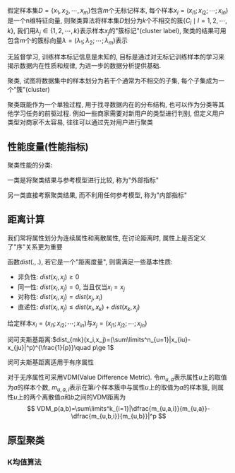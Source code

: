假定样本集$D=\{x_1,x_2,\cdots,x_m\}$包含$m$个无标记样本, 每个样本$x_i=(x_{i1};x_{i2};\cdots;x_{in})$是一个n维特征向量, 则聚类算法将样本集$D$划分为$k$个不相交的簇$\{C_l\mid l=1,2,\cdots,k\}$, 我们用$\lambda_j\in\{1,2,\cdots,k\}$表示样本$x_j$的"簇标记"(cluster label), 聚类的结果可用包含$m$个的簇标向量$\lambda=(\lambda_1;\lambda_2;\cdots;\lambda_m)$表示



无监督学习, 训练样本标记信息是未知的, 目标是通过对无标记训练样本的学习来揭示数据内在性质和规律, 为进一步的数据分析提供基础. 

聚类, 试图将数据集中的样本划分为若干个通常为不相交的子集, 每个子集成为一个"簇"(cluster)

聚类既能作为一个单独过程, 用于找寻数据内在的分布结构, 也可以作为分类等其他学习任务的前驱过程. 例如一些商家需要对新用户的类型进行判别, 但定义用户类型对商家不太容易, 往往可以通过先对用户进行聚类

## 性能度量(性能指标)

聚类性能的分类:

一类是将聚类结果与参考模型进行比较, 称为"外部指标"

另一类直接考察聚类结果, 而不利用任何参考模型, 称为"内部指标"

## 距离计算

我们常将属性划分为连续属性和离散属性, 在讨论距离时, 属性上是否定义了"序"关系更为重要

函数$dist(.,.)$, 若它是一个"距离度量", 则需满足一些基本性质:

- 非负性: $dist(x_i,x_j)\ge 0$
- 同一性: $dist(x_i,x_j)=0$, 当且仅当$x_i=x_j$
- 对称性: $dist(x_i,x_j)=dist(x_j,x_i)$
- 直递性: $dist(x_i,x_j)\le dist(x_i,x_k)+ dist(x_k,x_j)$

给定样本$x_i=(x_{i1};x_{i2};\cdots;x_{in})$与$x_j=(x_{j1};x_{j2};\cdots;x_{jn})$

闵可夫斯基距离:$dist_{mk}(x_i,x_j)=(\sum\limits^n_{u=1}|x_{iu}-x_{ju}|^p)^{\frac{1}{p}}\quad p\ge 1$

闵可夫斯基距离适用于有序属性

对于无序属性可采用VDM(Value Difference Metric). 令$m_{u,a}$表示属性$u$上的取值为$a$的样本个数, $m_{u,a,i}$表示在第$i$个样本簇中与属性$u$上的取值为$a$的样本簇, 则属性$u$上的两个离散值$a$和$b$之间的VDM距离为
$$
VDM_p(a,b)=\sum\limits^k_{i=1}|\dfrac{m_{u,a,i}}{m_{u,a}}-\dfrac{m_{u,b,i}}{m_{u,b}}|^p
$$

## 原型聚类

### K均值算法

